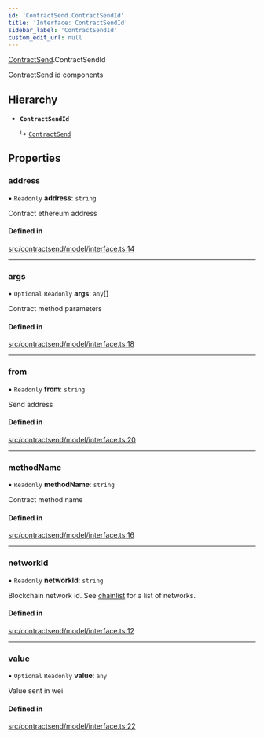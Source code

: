 ```yaml
---
id: 'ContractSend.ContractSendId'
title: 'Interface: ContractSendId'
sidebar_label: 'ContractSendId'
custom_edit_url: null
---
```


[ContractSend](../namespaces/ContractSend.md).ContractSendId

ContractSend id components

## Hierarchy

-   **`ContractSendId`**

    ↳ [`ContractSend`](ContractSend.ContractSend-1.md)

## Properties

### address

• `Readonly` **address**: `string`

Contract ethereum address

#### Defined in

[src/contractsend/model/interface.ts:14](https://github.com/leovigna/web3-redux/blob/2db3cc0/src/contractsend/model/interface.ts#L14)

---

### args

• `Optional` `Readonly` **args**: `any`[]

Contract method parameters

#### Defined in

[src/contractsend/model/interface.ts:18](https://github.com/leovigna/web3-redux/blob/2db3cc0/src/contractsend/model/interface.ts#L18)

---

### from

• `Readonly` **from**: `string`

Send address

#### Defined in

[src/contractsend/model/interface.ts:20](https://github.com/leovigna/web3-redux/blob/2db3cc0/src/contractsend/model/interface.ts#L20)

---

### methodName

• `Readonly` **methodName**: `string`

Contract method name

#### Defined in

[src/contractsend/model/interface.ts:16](https://github.com/leovigna/web3-redux/blob/2db3cc0/src/contractsend/model/interface.ts#L16)

---

### networkId

• `Readonly` **networkId**: `string`

Blockchain network id.
See [chainlist](https://chainlist.org/) for a list of networks.

#### Defined in

[src/contractsend/model/interface.ts:12](https://github.com/leovigna/web3-redux/blob/2db3cc0/src/contractsend/model/interface.ts#L12)

---

### value

• `Optional` `Readonly` **value**: `any`

Value sent in wei

#### Defined in

[src/contractsend/model/interface.ts:22](https://github.com/leovigna/web3-redux/blob/2db3cc0/src/contractsend/model/interface.ts#L22)
